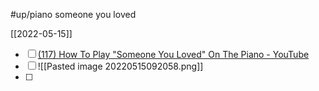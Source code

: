 #up/piano someone you loved

[[2022-05-15]]
- [ ] [(117) How To Play "Someone You Loved" On The Piano - YouTube](https://www.youtube.com/watch?v=i1AMYsR7xHQ)
- [ ] ![[Pasted image 20220515092058.png]]
- [ ] 